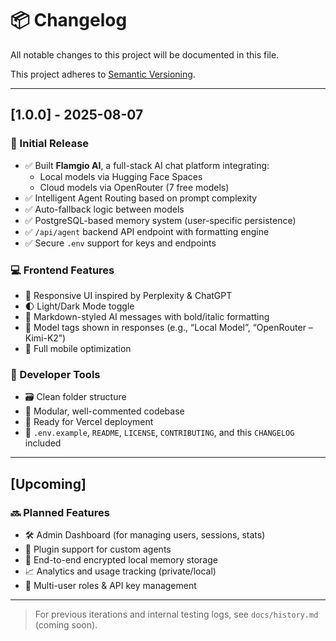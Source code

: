 # 📦 Changelog

All notable changes to this project will be documented in this file.

This project adheres to [Semantic Versioning](https://semver.org/).

---

## [1.0.0] - 2025-08-07

### 🎉 Initial Release

- ✅ Built **Flamgio AI**, a full-stack AI chat platform integrating:
  - Local models via Hugging Face Spaces
  - Cloud models via OpenRouter (7 free models)
- ✅ Intelligent Agent Routing based on prompt complexity
- ✅ Auto-fallback logic between models
- ✅ PostgreSQL-based memory system (user-specific persistence)
- ✅ `/api/agent` backend API endpoint with formatting engine
- ✅ Secure `.env` support for keys and endpoints

### 💻 Frontend Features

- 🎨 Responsive UI inspired by Perplexity & ChatGPT
- 🌓 Light/Dark Mode toggle
- 📝 Markdown-styled AI messages with bold/italic formatting
- 🧠 Model tags shown in responses (e.g., “Local Model”, “OpenRouter – Kimi-K2”)
- 📱 Full mobile optimization

### 🧪 Developer Tools

- 🗃️ Clean folder structure
- 🧼 Modular, well-commented codebase
- 🚀 Ready for Vercel deployment
- 📁 `.env.example`, `README`, `LICENSE`, `CONTRIBUTING`, and this `CHANGELOG` included

---

## [Upcoming]

### 🔜 Planned Features

- 🛠 Admin Dashboard (for managing users, sessions, stats)
- 🧩 Plugin support for custom agents
- 🔐 End-to-end encrypted local memory storage
- 📈 Analytics and usage tracking (private/local)
- 👥 Multi-user roles & API key management

---

> For previous iterations and internal testing logs, see `docs/history.md` (coming soon).
